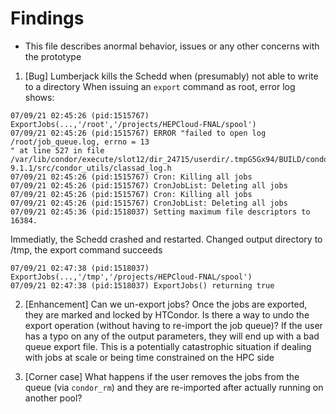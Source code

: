 # Findings
* This file describes anormal behavior, issues or any other concerns with the prototype
1. [Bug] Lumberjack kills the Schedd when (presumably) not able to write to a directory
When issuing an `export` command as root, error log shows:
```
07/09/21 02:45:26 (pid:1515767) ExportJobs(...,'/root','/projects/HEPCloud-FNAL/spool')
07/09/21 02:45:26 (pid:1515767) ERROR "failed to open log /root/job_queue.log, errno = 13
" at line 527 in file /var/lib/condor/execute/slot12/dir_24715/userdir/.tmpG5Gx94/BUILD/condor-9.1.1/src/condor_utils/classad_log.h
07/09/21 02:45:26 (pid:1515767) Cron: Killing all jobs
07/09/21 02:45:26 (pid:1515767) CronJobList: Deleting all jobs
07/09/21 02:45:26 (pid:1515767) Cron: Killing all jobs
07/09/21 02:45:26 (pid:1515767) CronJobList: Deleting all jobs
07/09/21 02:45:36 (pid:1518037) Setting maximum file descriptors to 16384.
```
Immediatly, the Schedd crashed and restarted.
Changed output directory to /tmp, the export command succeeds
```
07/09/21 02:47:38 (pid:1518037) ExportJobs(...,'/tmp','/projects/HEPCloud-FNAL/spool')
07/09/21 02:47:38 (pid:1518037) ExportJobs() returning true
```

2. [Enhancement] Can we un-export jobs?
Once the jobs are exported, they are marked and locked by HTCondor. Is there a way to undo the export operation (without having to re-import the job queue)? If the user has a typo on any of the output parameters, they will end up with a bad queue export file. This is a potentially catastrophic situation if dealing with jobs at scale or being time constrained on the HPC side

3. [Corner case] What happens if the user removes the jobs from the queue (via `condor_rm`) and they are re-imported after actually running on another pool?
